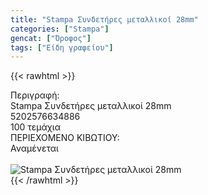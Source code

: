 ```yaml
---
title: "Stampa Συνδετήρες μεταλλικοί 28mm"
categories: ["Stampa"]
gencat: ["Όροφος"]
tags: ["Είδη γραφείου"]
---
```

{{< rawhtml >}}

<div class="sload686"><div class="product"><div id="sistatika">Περιγραφή:</div><div class="alltext">Stampa Συνδετήρες μεταλλικοί 28mm</div><div id="barcode"><div id="barimage1"></div><span id="bartext">5202576634886</span></div><div id="varos"><div id="temimg"></div><span id="varostext">100 τεμάχια</span></div><div id="kivotio">ΠΕΡΙΕΧΟΜΕΝΟ ΚΙΒΩΤΙΟΥ:<br>Αναμένεται</div><br><div class="pimg"><img alt="Stampa Συνδετήρες μεταλλικοί 28mm" title="Stampa Συνδετήρες μεταλλικοί 28mm" src="/media/images/stampa-syndethres-metallikoi-28mm.jpg"></div></div></div>
{{< /rawhtml >}}


